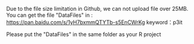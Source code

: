Due to the file size limitation in Github, we can not upload file over 25MB.
You can get the file "DataFiles" in :
https://pan.baidu.com/s/1yH7bxmmQTYTb-s5EnCWrKg 
keyword：p3it

Please put the "DataFiles" in the same folder as your R project
